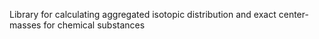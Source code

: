 Library for calculating aggregated isotopic distribution and exact center-masses for chemical substances